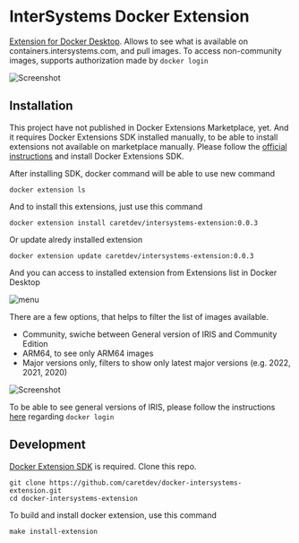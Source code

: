 InterSystems Docker Extension
===

[Extension for Docker Desktop](https://docs.docker.com/desktop/extensions/). Allows to see what is available on containers.intersystems.com, and pull images. To access non-community images, supports authorization made by `docker login`

![Screenshot](https://raw.githubusercontent.com/caretdev/docker-intersystems-extension/main/img/screenshot1.png)

Installation
---

This project have not published in Docker Extensions Marketplace, yet. 
And it requires Docker Extensions SDK installed manually, to be able to install extensions not available on marketplace manually. Please follow the [official instructions](https://docs.docker.com/desktop/extensions-sdk) and install Docker Extensions SDK.

After installing SDK, docker command will be able to use new command

```shell
docker extension ls
```

And to install this extensions, just use this command

```shell
docker extension install caretdev/intersystems-extension:0.0.3
```

Or update alredy installed extension

```shell
docker extension update caretdev/intersystems-extension:0.0.3
```

And you can access to installed extension from Extensions list in Docker Desktop

![menu](https://raw.githubusercontent.com/caretdev/docker-intersystems-extension/main/img/full-screenshot.png)

There are a few options, that helps to filter the list of images available.

- Community, swiche between General version of IRIS and Community Edition
- ARM64, to see only ARM64 images
- Major versions only, filters to show only latest major versions (e.g. 2022, 2021, 2020)

![Screenshot](https://raw.githubusercontent.com/caretdev/docker-intersystems-extension/main/img/screenshot2.png)

To be able to see general versions of IRIS, please follow the instructions [here](https://community.intersystems.com/post/introducing-intersystems-container-registry) regarding `docker login`

Development
---

[Docker Extension SDK](https://docs.docker.com/desktop/extensions-sdk) is required. Clone this repo.

```shell
git clone https://github.com/caretdev/docker-intersystems-extension.git
cd docker-intersystems-extension
```

To build and install docker extension, use this command

```shell
make install-extension
```

